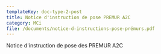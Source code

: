 ```yaml
---
templateKey: doc-type-2-post
title: Notice d'instruction de pose PREMUR A2C
category: MCi
file: /documents/notice-d-instructions-pose-prémurs.pdf
---
```

N﻿otice d'instruction de pose des PREMUR A2C